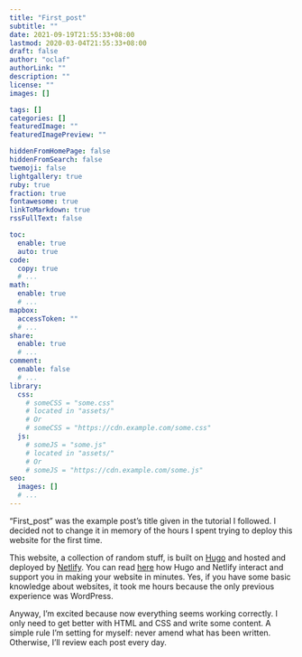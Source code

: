 ```yaml
---
title: "First_post"
subtitle: ""
date: 2021-09-19T21:55:33+08:00
lastmod: 2020-03-04T21:55:33+08:00
draft: false
author: "oclaf"
authorLink: ""
description: ""
license: ""
images: []

tags: []
categories: []
featuredImage: ""
featuredImagePreview: ""

hiddenFromHomePage: false
hiddenFromSearch: false
twemoji: false
lightgallery: true
ruby: true
fraction: true
fontawesome: true
linkToMarkdown: true
rssFullText: false

toc:
  enable: true
  auto: true
code:
  copy: true
  # ...
math:
  enable: true
  # ...
mapbox:
  accessToken: ""
  # ...
share:
  enable: true
  # ...
comment:
  enable: false
  # ...
library:
  css:
    # someCSS = "some.css"
    # located in "assets/"
    # Or
    # someCSS = "https://cdn.example.com/some.css"
  js:
    # someJS = "some.js"
    # located in "assets/"
    # Or
    # someJS = "https://cdn.example.com/some.js"
seo:
  images: []
  # ...
---
```

“First_post” was the example post’s title given in the tutorial I followed. I decided not to change it in memory of the hours I spent trying to deploy this website for the first time.

This website, a collection of random stuff, is built on <a href="https://www.gohugo.io/">Hugo</a> and hosted and deployed by <a href="https://www.netlify.com/">Netlify</a>. You can read <a href="https://gohugo.io/hosting-and-deployment/hosting-on-netlify/">here</a> how Hugo and Netlify interact and support you in making your website in minutes. Yes, if you have some basic knowledge about websites, it took me hours because the only previous experience was WordPress.

Anyway, I’m excited because now everything seems working correctly. I only need to get better with HTML and CSS and write some content. A simple rule I’m setting for myself: never amend what has been written. Otherwise, I’ll review each post every day.

<!--
Basically, the steps I followed have been:
1) create a <a href="https://github.com/new">new repository</a> on Git;
3) download the repository on my laptop;
4) follow the steps described in this <a href="https://hugoloveit.com/theme-documentation-basics/# ">documentation</a>, create a new Hugo website in the repo's folder;
5) configure the website on Netlify, setting the Git repo as the site's source.
-->
